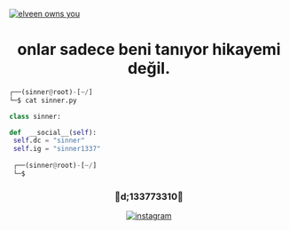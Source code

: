 <a href="https://camo.githubusercontent.com/714f332e71f3b622220ac1433d99480c779ac1c71e877a7793ea5fc0ae0eb34d/68747470733a2f2f6b6f6d617265762e636f6d2f67687076632f3f757365726e616d653d6e6f76617379266c6162656c3d50726f66696c65253230566965777326636f6c6f723d646130303465" target="blank"><img align="center" src="https://camo.githubusercontent.com/714f332e71f3b622220ac1433d99480c779ac1c71e877a7793ea5fc0ae0eb34d/68747470733a2f2f6b6f6d617265762e636f6d2f67687076632f3f757365726e616d653d6e6f76617379266c6162656c3d50726f66696c65253230566965777326636f6c6f723d646130303465" alt="elveen owns you" /></a>

<h1 align="center">onlar sadece beni tanıyor hikayemi değil.</h1>


```python
┌──(sinner@root)-[~/]
└─$ cat sinner.py

class sinner:

def  __social__(self):
 self.dc = "sinner"
 self.ig = "sinner1337"
  
 ┌──(sinner@root)-[~/]
 └─$
```

<h3 align="center">📩d;133773310📩</h3>
 
<p align="center">
<a href="https://www.instagram.com/ahmeetttellibes/" target="blank"><img align="center" src="https://img.shields.io/badge/instagram-black?logo=instagram" alt="instagram" /></a>
</p>
